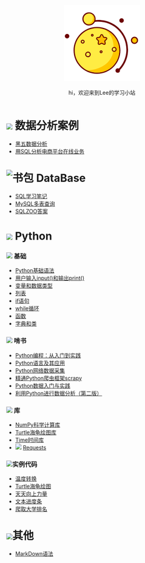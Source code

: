 <br>

<div align="center">
    <br>
    <a href="https://github.com/lin5188/XH_Notes/"> <img src="https://github.com/lin5188/XH_Notes/blob/master/DOC/others/icons/%E6%8E%A2%E7%B4%A2%E6%98%9F%E7%90%83icon/%E6%98%9F%E6%9C%88-200.png">
    </a>
     <br> <br>
    hi，欢迎来到Lee的学习小站
    
</div> 

<br/>


![][1]  数据分析案例
===
* [黑五数据分析](https://github.com/lin5188/XH_Notes/blob/master/DOC/%E6%9C%BA%E5%99%A8%E5%AD%A6%E4%B9%A0/%E6%A1%88%E4%BE%8B%E5%88%86%E6%9E%90/%E9%9B%B6%E5%94%AE/SQL/%E5%88%A9%E7%94%A8SQL%E5%88%86%E6%9E%90%E7%94%B5%E5%95%86%E5%B9%B3%E5%8F%B0%E5%9C%A8%E7%BA%BF%E9%9B%B6%E5%94%AE%E4%B8%9A%E5%8A%A1.md)
* [用SQL分析电商平台在线业务](https://github.com/lin5188/XH_Notes/blob/master/DOC/%E6%9C%BA%E5%99%A8%E5%AD%A6%E4%B9%A0/%E6%A1%88%E4%BE%8B%E5%88%86%E6%9E%90/%E9%BB%91%E4%BA%94/%E9%BB%91%E4%BA%94%E6%95%B0%E6%8D%AE%E5%88%86%E6%9E%90.md)


![书包][5]  DataBase
===


* [SQL学习笔记](https://github.com/lin5188/XH_Notes/blob/master/DOC/SQL/SQL%E5%AD%A6%E4%B9%A0%E7%AC%94%E8%AE%B0.md)
* [MySQL多表查询]()
* [SQLZOO答案](https://github.com/lin5188/XH_Notes/blob/master/DOC/SQL/SQLZOO%E7%AD%94%E6%A1%88.md)


![][2]  Python
===

###  ![][3]  基础


* [Python基础语法](https://github.com/lin5188/XH_Notes/blob/master/DOC/Python/Python_Note/Python%E5%9F%BA%E7%A1%80%E8%AF%AD%E6%B3%95.md)
* [用户输入input()和输出print()](https://github.com/lin5188/XH_Notes/blob/master/DOC/Python/Python_Note/%E7%94%A8%E6%88%B7%E8%BE%93%E5%85%A5input()%E5%92%8C%E8%BE%93%E5%87%BAprint().md)
* [变量和数据类型](https://github.com/lin5188/XH_Notes/blob/master/DOC/Python/Python_Note/%E5%8F%98%E9%87%8F%E5%92%8C%E6%95%B0%E6%8D%AE%E7%B1%BB%E5%9E%8B.md)
* [列表](https://github.com/lin5188/XH_Notes/blob/master/DOC/Python/Python_Note/%E5%88%97%E8%A1%A8.md)
* [if语句](https://github.com/lin5188/XH_Notes/blob/master/DOC/Python/Python_Note/if%E8%AF%AD%E5%8F%A5.md)
* [while循环](https://github.com/lin5188/XH_Notes/blob/master/DOC/Python/Python_Note/while%E5%BE%AA%E7%8E%AF.md)
* [函数](https://github.com/lin5188/XH_Notes/blob/master/DOC/Python/Python_Note/%E5%87%BD%E6%95%B0.md)
* [字典和类](https://github.com/lin5188/XH_Notes/blob/master/DOC/Python/Python_Note/%E5%AD%97%E5%85%B8%E5%92%8C%E7%B1%BB.md)

###  ![][3]  啃书

* [Python编程：从入门到实践]()
* [Python语言及其应用]()
* [Python网络数据采集]()
* [精通Python爬虫框架scrapy]()
* [Python数据入门与实践]()
* [利用Python进行数据分析（第二版）]()

###  ![][3]  库

* [NumPy科学计算库](https://github.com/lin5188/XH_Notes/blob/master/DOC/Python/Python_Note/NumPy%E7%A7%91%E5%AD%A6%E8%AE%A1%E7%AE%97%E5%BA%93.md)
* [Turtle海龟绘图库](https://github.com/lin5188/XH_Notes/blob/master/DOC/Python/Python_Note/turtle%E6%B5%B7%E9%BE%9F%E7%BB%98%E5%9B%BE%E5%BA%93.md)
* [Time时间库](https://github.com/lin5188/XH_Notes/blob/master/DOC/Python/Python_Note/Time%E5%BA%93.md)
* ![][4] [Requests](https://github.com/lin5188/XH_Notes/blob/master/DOC/Python/Python_Note/Reptiles/Requests.md)

### ![][3]实例代码
* [温度转换](https://github.com/lin5188/XH_Notes/blob/master/DOC/Python/Python_Note/%E5%AE%9E%E4%BE%8B/%E6%B8%A9%E5%BA%A6%E8%BD%AC%E6%8D%A2.py)
* [Turtle海龟绘图](https://github.com/lin5188/XH_Notes/blob/master/DOC/Python/Python_Note/%E5%AE%9E%E4%BE%8B/PythonDraw.py)
* [天天向上力量](https://github.com/lin5188/XH_Notes/blob/master/DOC/Python/Python_Note/%E5%AE%9E%E4%BE%8B/DayDayUp.py)
* [文本进度条](https://github.com/lin5188/XH_Notes/blob/master/DOC/Python/Python_Note/%E5%AE%9E%E4%BE%8B/TextProBar.py)
* [爬取大学排名](https://github.com/lin5188/XH_Notes/blob/master/DOC/Python/Python_Note/%E5%AE%9E%E4%BE%8B/CrawUnivRanking.py)


![][6]其他
===
* [MarkDown语法](https://github.com/lin5188/XH_Notes/blob/master/DOC/GitHub%20MarkDown/MarkDown%E8%AF%AD%E6%B3%95.md)




[1]:
https://github.com/lin5188/XH_Notes/blob/master/DOC/others/icons/%E6%B0%B4%E6%9E%9Cicon/%E8%91%A1%E8%90%84.png
[2]:
https://github.com/lin5188/XH_Notes/blob/master/DOC/others/icons/%E6%B0%B4%E6%9E%9Cicon/%E6%B0%B4%E6%9E%9C.png
[3]:
https://github.com/lin5188/XH_Notes/blob/master/DOC/others/icons/%E6%B0%B4%E6%9E%9Cicon/%E6%A8%B1%E6%A1%83-16.png
[4]:
https://github.com/lin5188/XH_Notes/blob/master/DOC/others/icons/%E6%8E%A2%E7%B4%A2%E6%98%9F%E7%90%83icon/%E7%94%B2%E5%A3%B3%E8%99%AB-16.png
[5]:
https://github.com/lin5188/XH_Notes/blob/master/DOC/others/icons/%E5%86%AC%E6%97%A5%E8%A3%85%E5%A4%87icon/%E4%B9%A6%E5%8C%852.png
[6]:
https://github.com/lin5188/XH_Notes/blob/master/DOC/others/icons/%E5%A4%8F%E6%97%A5%E6%9D%82%E8%B4%A7%E9%93%BA/%E5%A2%A8%E9%95%9C.png